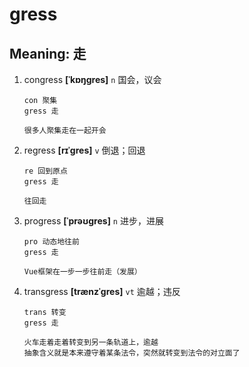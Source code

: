 # gress

## Meaning: 走

1. congress **[ˈkɒŋɡres]** `n` 国会，议会

   ```
   con 聚集
   gress 走

   很多人聚集走在一起开会
   ```

2. regress **[rɪˈɡres]** `v` 倒退；回退

   ```
   re 回到原点
   gress 走

   往回走
   ```

3. progress **[ˈprəʊɡres]** `n` 进步，进展

   ```
   pro 动态地往前
   gress 走

   Vue框架在一步一步往前走（发展）
   ```

4. transgress **[trænzˈɡres]** `vt` 逾越；违反

   ```
   trans 转变
   gress 走

   火车走着走着转变到另一条轨道上，逾越
   抽象含义就是本来遵守着某条法令，突然就转变到法令的对立面了
   ```
